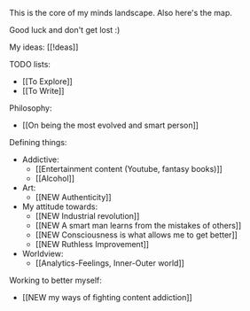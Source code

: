 This is the core of my minds landscape. Also here's the map. 

Good luck and don't get lost :)

My ideas: [[!deas]]

TODO lists:
- [[To Explore]]
- [[To Write]]

Philosophy:
- [[On being the most evolved and smart person]]

Defining things:
- Addictive:
	- [[Entertainment content (Youtube, fantasy books)]]
	- [[Alcohol]]
- Art:
	- [[NEW Authenticity]]
- My attitude towards:
	- [[NEW Industrial revolution]]
	- [[NEW A smart man learns from the mistakes of others]]
	- [[NEW Consciousness is what allows me to get better]]
	- [[NEW Ruthless Improvement]]
- Worldview:
	- [[Analytics-Feelings, Inner-Outer world]]

Working to better myself:
- [[NEW my ways of fighting content addiction]]
